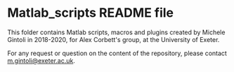 # Matlab_scripts README file

This folder contains Matlab scripts, macros and plugins created by Michele Gintoli in 2018-2020, for Alex Corbett's group, at the University of Exeter.

For any request or question on the content of the repository, please contact m.gintoli@exeter.ac.uk.